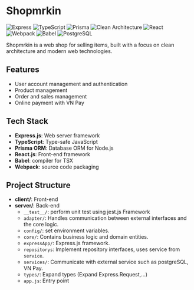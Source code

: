 # Shopmrkin

![Express](https://img.shields.io/badge/Express.js-404D59?style=for-the-badge)
![TypeScript](https://img.shields.io/badge/TypeScript-007ACC?style=for-the-badge)
![Prisma](https://img.shields.io/badge/Prisma-2D3748?style=for-the-badge)
![Clean Architecture](https://img.shields.io/badge/Clean%20Architecture-00C7B7?style=for-the-badge)
![React](https://img.shields.io/badge/React-61DAFB?style=for-the-badge)
![Webpack](https://img.shields.io/badge/Webpack-8DD6F9?style=for-the-badge)
![Babel](https://img.shields.io/badge/Babel-F9DC3E?style=for-the-badge)
![PostgreSQL](https://img.shields.io/badge/PostgreSQL-4169E1?style=for-the-badge&logo=postgresql)

Shopmrkin is a web shop for selling items, built with a focus on clean architecture and modern web technologies.

## Features

- User account management and authentication
- Product management
- Order and sales management
- Online payment with VN Pay

## Tech Stack

- **Express.js**: Web server framework
- **TypeScript**: Type-safe JavaScript
- **Prisma ORM**: Database ORM for Node.js
- **React.js**: Front-end framework
- **Babel**: compiler for TSX
- **Webpack**: source code packaging

## Project Structure

- **client/**: Front-end
- **server/**: Back-end
  - `__test__/`: perform unit test using jest.js Framework
  - `adapter/`: Handles communication between external interfaces and the core logic.
  - `config/`: set environment variables.
  - `core/`: Contains business logic and domain entities.
  - `expressApp/`: Express.js framework.
  - `repositorys`: Implement repository interfaces, uses service from `service`.
  - `services/`: Communicate with external service such as postgreSQL, VN Pay.
  - `types/`: Expand types (Expand Express.Request,...)
  - `app.js`: Entry point

